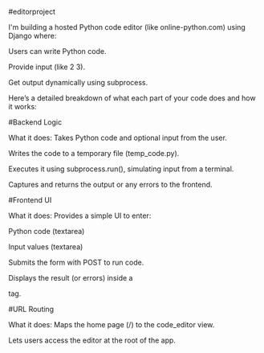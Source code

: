 #editorproject

I'm building a hosted Python code editor (like online-python.com) using Django where:

Users can write Python code.

Provide input (like 2 3).

Get output dynamically using subprocess.

Here’s a detailed breakdown of what each part of your code does and how it works:

#Backend Logic

What it does: Takes Python code and optional input from the user.

Writes the code to a temporary file (temp_code.py).

Executes it using subprocess.run(), simulating input from a terminal.

Captures and returns the output or any errors to the frontend.

#Frontend UI

What it does: Provides a simple UI to enter:

Python code (textarea)

Input values (textarea)

Submits the form with POST to run code.

Displays the result (or errors) inside a

 tag.

#URL Routing

What it does:
Maps the home page (/) to the code_editor view.


Lets users access the editor at the root of the app.

